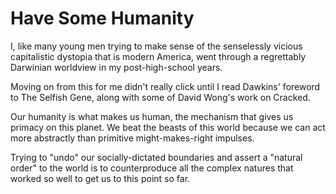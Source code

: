 # Have Some Humanity

I, like many young men trying to make sense of the senselessly vicious capitalistic dystopia that is modern America, went through a regrettably Darwinian worldview in my post-high-school years.

Moving on from this for me didn't really click until I read Dawkins' foreword to The Selfish Gene, along with some of David Wong's work on Cracked.

Our humanity is what makes us human, the mechanism that gives us primacy on this planet. We beat the beasts of this world because we can act more abstractly than primitive might-makes-right impulses.

Trying to "undo" our socially-dictated boundaries and assert a "natural order" to the world is to counterproduce all the complex natures that worked so well to get us to this point so far.